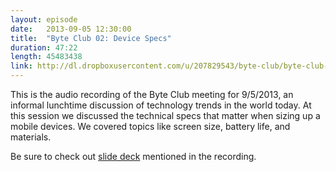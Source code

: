 ```yaml
---
layout: episode
date:   2013-09-05 12:30:00
title:  "Byte Club 02: Device Specs"
duration: 47:22
length: 45483438
link: http://dl.dropboxusercontent.com/u/207829543/byte-club/byte-club-2013-09-05.mp3
---
```

This is the audio recording of the Byte Club meeting for 9/5/2013, an informal lunchtime discussion of technology trends in the world today. At this session we discussed the technical specs that matter when sizing up a mobile devices. We covered topics like screen size, battery life, and materials.

Be sure to check out [slide deck](https://docs.google.com/presentation/d/1AwtbYjiGyoCnOKJkiM1uh5jl3mVl-EGqAA5Axy0jrUw/edit?usp=sharing) mentioned in the recording.